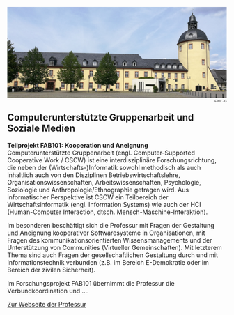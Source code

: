 ![Campus Siegen Mitte - Unteres Schloss](/images/unteresschloss.jpg)  <span style="float: right; font-size:0.5em">Foto: JG</span>
## Computerunterstützte Gruppenarbeit und Soziale Medien
**Teilprojekt FAB101: Kooperation und Aneignung**    
Computerunterstützte Gruppenarbeit (engl. Computer-Supported Cooperative Work / CSCW) ist eine interdisziplinäre Forschungsrichtung, die neben der (Wirtschafts-)Informatik sowohl methodisch als auch inhaltlich auch von den Disziplinen Betriebswirtschaftslehre, Organisationswissenschaften, Arbeitswissenschaften, Psychologie, Soziologie und Anthropologie/Ethnographie getragen wird. Aus informatischer Perspektive ist CSCW ein Teilbereich der Wirtschaftsinformatik (engl. Information Systems) wie auch der HCI (Human-Computer Interaction, dtsch. Mensch-Maschine-Interaktion).  

Im besonderen beschäftigt sich die Professur mit Fragen der Gestaltung und Aneignung kooperativer Softwaresysteme in Organisationen, mit Fragen des kommunikationsorientierten Wissensmanagements und der Unterstützung von Communities (Virtueller Gemeinschaften). Mit letzterem Thema sind auch Fragen der gesellschaftlichen Gestaltung durch und mit Informationstechnik verbunden (z.B. im Bereich E-Demokratie oder im Bereich der zivilen Sicherheit).  

Im Forschungsprojekt FAB101 übernimmt die Professur die Verbundkoordination und ....

[Zur Webseite der Professur](http://www.cscw.uni-siegen.de/)
